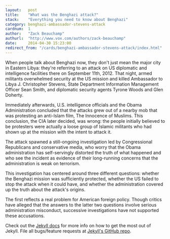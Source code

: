 ```yaml
---
layout:   post
title:    "What was the Benghazi attack?"
stack:    "Everything you need to know about Benghazi"
category: benghazi-ambassador-stevens-attack
cardnum:  1
author:   "Zack Beauchamp"
authurl:  "http://www.vox.com/authors/zack-beauchamp"
date:     2014-04-30 15:23:00
redirect_from: "/cards/benghazi-ambassador-stevens-attack/index.html"
---
```


When people talk about Benghazi now, they don't just mean the major city in Eastern Libya: they're referring to an attack on US diplomatic and intelligence facilities there on September 11th, 2012. That night, armed militants overwhelmed security at the US mission and killed Ambassador to Libya J. Christopher Stevens, State Department Information Management Officer Sean Smith, and diplomatic security agents Tyrone Woods and Glen Doherty.

Immediately afterwards, U.S. intelligence officials and the Obama Administration concluded that the attacks grew out of a nearby mob that was protesting an anti-Islam film, The Innocence of Muslims. This conclusion, the CIA later decided, was wrong: the people initially believed to be protesters were actually a loose group of Islamic militants who had shown up at the mission with the intent to attack it.

The attack spawned a still-ongoing investigation led by Congressional Republicans and conservative media, who worry that the Obama administration has self-servingly distorted the truth of what happened and who see the incident as evidence of their long-running concerns that the administration is weak on terrorism.

This investigation has centered around three different questions: whether the Benghazi mission was sufficiently protected, whether the US failed to stop the attack when it could have, and whether the administration covered up the truth about the attack's origins.

The first reflects a real problem for American foreign policy. Though critics have alleged that the answers to the latter two questions involve serious administration misconduct, successive investigations have not supported these accusations.

Check out the [Jekyll docs][jekyll] for more info on how to get the most out of Jekyll. File all bugs/feature requests at [Jekyll's GitHub repo][jekyll-gh].

[jekyll-gh]: https://github.com/jekyll/jekyll
[jekyll]:    http://jekyllrb.com
